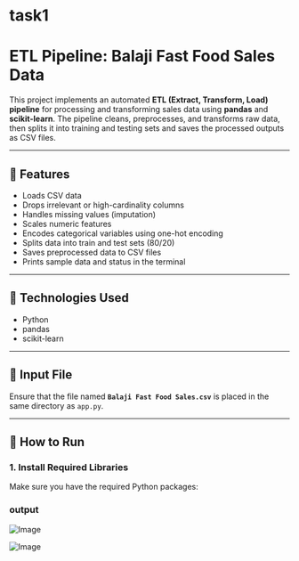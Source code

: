 # task1
# ETL Pipeline: Balaji Fast Food Sales Data

This project implements an automated **ETL (Extract, Transform, Load) pipeline** for processing and transforming sales data using **pandas** and **scikit-learn**. The pipeline cleans, preprocesses, and transforms raw data, then splits it into training and testing sets and saves the processed outputs as CSV files.

---

## 🚀 Features

- Loads CSV data
- Drops irrelevant or high-cardinality columns
- Handles missing values (imputation)
- Scales numeric features
- Encodes categorical variables using one-hot encoding
- Splits data into train and test sets (80/20)
- Saves preprocessed data to CSV files
- Prints sample data and status in the terminal

---

## 🧠 Technologies Used

- Python
- pandas
- scikit-learn

---

## 📁 Input File

Ensure that the file named **`Balaji Fast Food Sales.csv`** is placed in the same directory as `app.py`.

---

## 📜 How to Run

### 1. Install Required Libraries

Make sure you have the required Python packages:

### output

![Image](https://github.com/user-attachments/assets/0de56756-0bd9-4d05-8fa5-36f8ade5749f)

![Image](https://github.com/user-attachments/assets/c979d58e-97aa-4a31-9d28-18c3f3054994)
